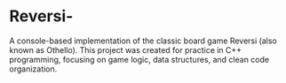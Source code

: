 # Reversi-
A console-based implementation of the classic board game Reversi (also known as Othello).  This project was created for practice in C++ programming, focusing on game logic, data structures, and clean code organization.
